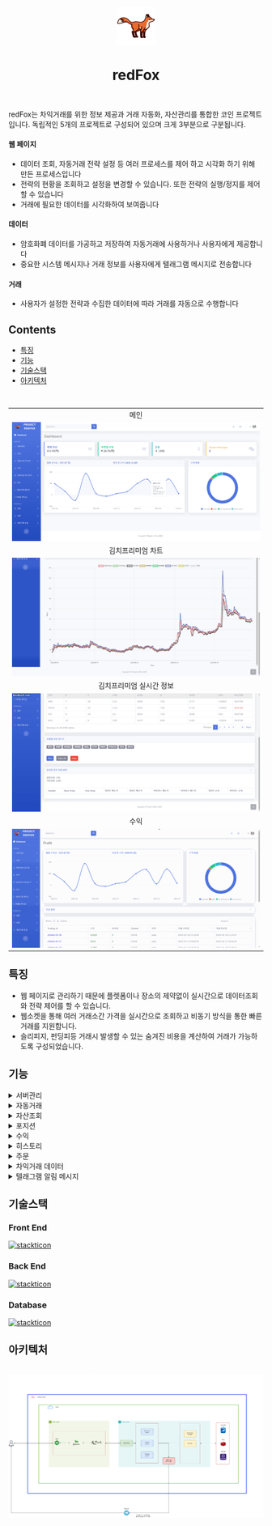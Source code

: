 <div align="center">
  <img src="./images/common/logo.png" width="15%">
</div>

<h1 align="center">redFox</h1>
<br>

redFox는 차익거래를 위한 정보 제공과 거래 자동화, 자산관리를 통합한 코인 프로젝트입니다.
독립적인 5개의 프로젝트로 구성되어 있으며 크게 3부분으로 구분됩니다.

#### 웹 페이지
- 데이터 조회, 자동거래 전략 설정 등 여러 프로세스를 제어 하고 시각화 하기 위해 만든 프로세스입니다
- 전략의 현황을 조회하고 설정을 변경할 수 있습니다. 또한 전략의 실행/정지를 제어 할 수 있습니다
- 거래에 필요한 데이터를 시각화하여 보여줍니다

#### 데이터
- 암호화폐 데이터를 가공하고 저장하여 자동거래에 사용하거나 사용자에게 제공합니다
- 중요한 시스템 메시지나 거래 정보를 사용자에게 텔래그램 메시지로 전송합니다

#### 거래
- 사용자가 설정한 전략과 수집한 데이터에 따라 거래를 자동으로 수행합니다

## Contents
  - [특징](#특징)
  - [기능](#기능)
  - [기술스택](#기술스택)
  - [아키텍처](#아키텍처)

<br>

<table>
      <tr>
        <td align="center">메인</td>
    </tr>
    <tr>
        <td align="center">
            <img src="./images/redfox/main.png" />
        </td>
    </tr>
    <tr>
        <td align="center">김치프리미엄 차트</td>
    </tr>
    <tr>
        <td align="center">
            <img src="./images/redfox/data/kimp_chart.gif" />
        </td>
    </tr>
    <tr>
        <td align="center">김치프리미엄 실시간 정보</td>
    </tr>
    <tr>
        <td align="center">
            <img src="./images/redfox/data/real_time_kimp.gif" />
        </td>
    </tr>
    <tr>
        <td align="center">수익</td>
    </tr>
    <tr>
        <td align="center">
            <img src="./images/redfox/profit/profit.gif" />
        </td>
    </tr>
</table>

## 특징
- 웹 페이지로 관리하기 때문에 플렛폼이나 장소의 제약없이 실시간으로 데이터조회와 전략 제어를 할 수 있습니다.
- 웹소켓을 통해 여러 거래소간 가격을 실시간으로 조회하고 비동기 방식을 통한 빠른거래를 지원합니다.
- 슬리피지, 펀딩피등 거래시 발생할 수 있는 숨겨진 비용을 계산하여 거래가 가능하도록 구성되었습니다.

## 기능

<details>
  <summary>서버관리</summary>
<br>

- 시스템의 메모리, 하드용량, cpu 사용량등을 확인할 수 있습니다
- 실행중인 프로세스를 조회하고 이를 종료하거나 재시작할 수 있습니다
- 각 프로세스의 로그를 조회할 수 있습니다
  
<div>
  <img src="./images/redfox/server/check_server.png">
  <img src="./images/redfox/server/system_info_1.png">
  <img src="./images/redfox/server/system_info_2.png">
</div>
</details>

<details>
  <summary>자동거래</summary>
<br>

- 업비트, 빗썸, 바이낸스 API를 사용해서 각 전략에 따라 코인을 매수하거나 매도합니다
- 설정된 전략에 따라 각 거래소의 웹소켓을 연결하여 실시간으로 시세를 추적하고 조건에 맞으면 거래를 체결합니다
- 주문이 체결되면 거래 히스토리에 데이터를 저장하고 수익을 자동으로 계산하여 저장합니다

</details>

<details>
  <summary>자산조회</summary>
<br>

- 거래소에 보유중인 코인의 현재가치와 현금을 조회합니다
- 자산의 변화를 일별, 월별 차트로 제공합니다
  
  <div>
  <img src="./images/redfox/assets/cur_assets.png">
</div>
</details>

<details>
  <summary>포지션</summary>
<br>

- 현재 실행중인 자동거래 포지션의 데이터와 상태를 조회합니다
- 포지션을 종료하거나 일시정지 할 수 있습니다
- 자동으로 거래할 가격, 종료시점등 다양한 설정을 할 수 있습니다
- 포지션의 실시간 수익을 조회할 수 있습니다
  
<div>
  <img src="./images/redfox/position/cur_position_arbitrage.gif">
  <img src="./images/redfox/position/cur_position_pdbe.png">
</div>
</details>

<details>
  <summary>수익</summary>
<br>

- 월별 수익금 변화와 전략별 수익비율을 차트로 조회할 수 있습니다
- 전략별 거래일자와 수익금을 조회할 수 있습니다
- 차익거래의 KRW/USDT 수익 통계를 월별, 일별로 조회할 수 있습니다
  
<div>
  <img src="./images/redfox/profit/arbitrage_profit_statistics.png">
  <img src="./images/redfox/profit/profit.gif">
</div>
</details>

<details>
  <summary>히스토리</summary>
<br>

- 전략별 거래 히스토리 정보를 조회할 수 있습니다
  
<div>
  <img src="./images/redfox/history/arbitrage_history.png">
</div>
</details>

<details>
  <summary>주문</summary>
<br>

- 자동거래 포지션을 시작하거나 종료합니다
- 주문이 완료되면 히스토리와 보유 포지션에 등록됩니다
- 특정시간에 주문이 실행되는 예약주문기능을 사용할수 있습니다
  
<div>
  <img src="./images/redfox/order/pdbe_order_1.png">
  <img src="./images/redfox/order/pdbe_order_2.png">
  <img src="./images/redfox/order/reservation_order.png">
</div>
</details>

<details>
  <summary>차익거래 데이터</summary>
<br>

- 거래소간의 가격차이, 김치프리미엄의 변화를 차트로 시각화 하여 제공합니다
- 차트의 검색기간과 그래프의 간격을 조정할 수 있습니다
- 펀딩피와 펀딩피 지급시간을 실시간으로 조회할 수 있습니다
  
<div>
  <img src="./images/redfox/data/kimp_chart.gif">
  <img src="./images/redfox/data/real_time_kimp.gif">
</div>
</details>

<details>
  <summary>텔래그램 알림 메시지</summary>
<br>

- 모든 거래정보는 텔래그램 메시지로 사용자에게 전달됩니다
- 서버의 주요 에러정보가 관리자에게 전달됩니다
  
<div>
  <img width="40%" src="./images/redfox/telegram_msg.png">
</div>
</details>


## 기술스택

### Front End

[![stackticon](https://firebasestorage.googleapis.com/v0/b/stackticon-81399.appspot.com/o/images%2F1702996141619?alt=media&token=50ae1c1b-6699-45c2-8e33-21f83f4f38b1)](https://github.com/msdio/stackticon)


### Back End
[![stackticon](https://firebasestorage.googleapis.com/v0/b/stackticon-81399.appspot.com/o/images%2F1702742562544?alt=media&token=cdbb9730-1908-4748-888e-d8c183f6cfb2)](https://github.com/msdio/stackticon)


### Database

[![stackticon](https://firebasestorage.googleapis.com/v0/b/stackticon-81399.appspot.com/o/images%2F1702739427083?alt=media&token=da5298c4-4169-4f5e-ba7d-416e49248962)](https://github.com/msdio/stackticon)


## 아키텍처
<p align="center">
  <br>
  <img src="./images/common/architecture.png">
  <br>
</p>

